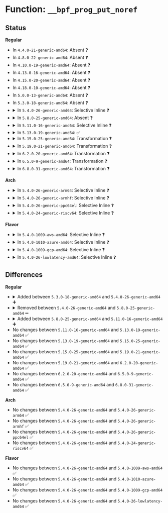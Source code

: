 # Function: <code>__bpf_prog_put_noref</code>

## Status
<b>Regular</b>
<ul>
<li>
In <code>4.4.0-21-generic-amd64</code>: Absent ❓
</li>
<li>
In <code>4.8.0-22-generic-amd64</code>: Absent ❓
</li>
<li>
In <code>4.10.0-19-generic-amd64</code>: Absent ❓
</li>
<li>
In <code>4.13.0-16-generic-amd64</code>: Absent ❓
</li>
<li>
In <code>4.15.0-20-generic-amd64</code>: Absent ❓
</li>
<li>
In <code>4.18.0-10-generic-amd64</code>: Absent ❓
</li>
<li>
In <code>5.0.0-13-generic-amd64</code>: Absent ❓
</li>
<li>
In <code>5.3.0-18-generic-amd64</code>: Absent ❓
</li>
<li>
<details>
<summary>In <code>5.4.0-26-generic-amd64</code>: Selective Inline ❓</summary>

```c
void __bpf_prog_put_noref(struct bpf_prog * prog, bool deferred)
```

```json
{
  "name": "__bpf_prog_put_noref",
  "collision_type": "Unique Static",
  "inline_type": "Selective",
  "funcs": [
    {
      "addr": 18446744071580812640,
      "name": "__bpf_prog_put_noref",
      "external": false,
      "loc": "kernel/bpf/syscall.c:1339",
      "file": "kernel/bpf/syscall.c",
      "inline": "not declared, inlined",
      "caller_inline": [],
      "caller_func": [
        "kernel/bpf/syscall.c:bpf_prog_load"
      ]
    }
  ],
  "symbols": [
    {
      "addr": 18446744071580812640,
      "name": "__bpf_prog_put_noref",
      "section": ".text",
      "bind": "STB_LOCAL",
      "size": 90
    }
  ]
}
```
</details>
</li>
<li>
<details>
<summary>In <code>5.8.0-25-generic-amd64</code>: Absent ❓</summary>

```json
{
  "name": "__bpf_prog_put_noref",
  "collision_type": "Unique Static",
  "inline_type": "Full",
  "funcs": [
    {
      "addr": 18446744071580944088,
      "name": "__bpf_prog_put_noref",
      "external": false,
      "loc": "kernel/bpf/syscall.c:1725",
      "file": "kernel/bpf/syscall.c",
      "inline": "not declared, inlined",
      "caller_inline": [
        "kernel/bpf/syscall.c:bpf_prog_load",
        "kernel/bpf/syscall.c:bpf_prog_load"
      ],
      "caller_func": []
    }
  ],
  "symbols": []
}
```
</details>
</li>
<li>
<details>
<summary>In <code>5.11.0-16-generic-amd64</code>: Selective Inline ❓</summary>

```c
void __bpf_prog_put_noref(struct bpf_prog * prog, bool deferred)
```

```json
{
  "name": "__bpf_prog_put_noref",
  "collision_type": "Unique Static",
  "inline_type": "Selective",
  "funcs": [
    {
      "addr": 18446744071580925152,
      "name": "__bpf_prog_put_noref",
      "external": false,
      "loc": "kernel/bpf/syscall.c:1693",
      "file": "kernel/bpf/syscall.c",
      "inline": "not declared, inlined",
      "caller_inline": [],
      "caller_func": [
        "kernel/bpf/syscall.c:bpf_prog_load"
      ]
    }
  ],
  "symbols": [
    {
      "addr": 18446744071580925152,
      "name": "__bpf_prog_put_noref",
      "section": ".text",
      "bind": "STB_LOCAL",
      "size": 194
    }
  ]
}
```
</details>
</li>
<li>
<details>
<summary>In <code>5.13.0-19-generic-amd64</code>: ✅</summary>

```c
void __bpf_prog_put_noref(struct bpf_prog * prog, bool deferred)
```

```json
{
  "name": "__bpf_prog_put_noref",
  "collision_type": "Unique Static",
  "inline_type": "No",
  "funcs": [
    {
      "addr": 18446744071580928512,
      "name": "__bpf_prog_put_noref",
      "external": false,
      "loc": "kernel/bpf/syscall.c:1694",
      "file": "kernel/bpf/syscall.c",
      "inline": "seen, unknown",
      "caller_inline": [],
      "caller_func": [
        "kernel/bpf/syscall.c:bpf_prog_load"
      ]
    }
  ],
  "symbols": [
    {
      "addr": 18446744071580928512,
      "name": "__bpf_prog_put_noref",
      "section": ".text",
      "bind": "STB_LOCAL",
      "size": 234
    }
  ]
}
```
</details>
</li>
<li>
<details>
<summary>In <code>5.15.0-25-generic-amd64</code>: Transformation ❓</summary>

```c
void __bpf_prog_put_noref(struct bpf_prog * prog, bool deferred)
```

```json
{
  "name": "__bpf_prog_put_noref",
  "collision_type": "Unique Static",
  "inline_type": "No",
  "funcs": [
    {
      "addr": 0,
      "name": "__bpf_prog_put_noref",
      "external": false,
      "loc": "kernel/bpf/syscall.c:1764",
      "file": "kernel/bpf/syscall.c",
      "inline": "seen, unknown",
      "caller_inline": [],
      "caller_func": [
        "kernel/bpf/syscall.c:bpf_prog_load",
        "kernel/bpf/syscall.c:bpf_prog_put_deferred"
      ]
    }
  ],
  "symbols": [
    {
      "addr": 18446744071581131952,
      "name": "__bpf_prog_put_noref",
      "section": ".text",
      "bind": "STB_LOCAL",
      "size": 248
    },
    {
      "addr": 18446744071592180218,
      "name": "__bpf_prog_put_noref.cold",
      "section": ".text",
      "bind": "STB_LOCAL",
      "size": 25
    }
  ]
}
```
</details>
</li>
<li>
<details>
<summary>In <code>5.19.0-21-generic-amd64</code>: Transformation ❓</summary>

```c
void __bpf_prog_put_noref(struct bpf_prog * prog, bool deferred)
```

```json
{
  "name": "__bpf_prog_put_noref",
  "collision_type": "Unique Static",
  "inline_type": "No",
  "funcs": [
    {
      "addr": 0,
      "name": "__bpf_prog_put_noref",
      "external": false,
      "loc": "kernel/bpf/syscall.c:2008",
      "file": "kernel/bpf/syscall.c",
      "inline": "seen, unknown",
      "caller_inline": [],
      "caller_func": [
        "kernel/bpf/syscall.c:bpf_prog_load",
        "kernel/bpf/syscall.c:bpf_prog_put_deferred"
      ]
    }
  ],
  "symbols": [
    {
      "addr": 18446744071581403744,
      "name": "__bpf_prog_put_noref",
      "section": ".text",
      "bind": "STB_LOCAL",
      "size": 278
    },
    {
      "addr": 18446744071593954129,
      "name": "__bpf_prog_put_noref.cold",
      "section": ".text",
      "bind": "STB_LOCAL",
      "size": 25
    }
  ]
}
```
</details>
</li>
<li>
<details>
<summary>In <code>6.2.0-20-generic-amd64</code>: Transformation ❓</summary>

```c
void __bpf_prog_put_noref(struct bpf_prog * prog, bool deferred)
```

```json
{
  "name": "__bpf_prog_put_noref",
  "collision_type": "Unique Static",
  "inline_type": "No",
  "funcs": [
    {
      "addr": 0,
      "name": "__bpf_prog_put_noref",
      "external": false,
      "loc": "kernel/bpf/syscall.c:2033",
      "file": "kernel/bpf/syscall.c",
      "inline": "seen, unknown",
      "caller_inline": [],
      "caller_func": [
        "kernel/bpf/syscall.c:bpf_prog_load",
        "kernel/bpf/syscall.c:bpf_prog_put_deferred"
      ]
    }
  ],
  "symbols": [
    {
      "addr": 18446744071581754800,
      "name": "__bpf_prog_put_noref",
      "section": ".text",
      "bind": "STB_LOCAL",
      "size": 278
    },
    {
      "addr": 18446744071596013629,
      "name": "__bpf_prog_put_noref.cold",
      "section": ".text",
      "bind": "STB_LOCAL",
      "size": 25
    }
  ]
}
```
</details>
</li>
<li>
<details>
<summary>In <code>6.5.0-9-generic-amd64</code>: Transformation ❓</summary>

```c
void __bpf_prog_put_noref(struct bpf_prog * prog, bool deferred)
```

```json
{
  "name": "__bpf_prog_put_noref",
  "collision_type": "Unique Static",
  "inline_type": "No",
  "funcs": [
    {
      "addr": 0,
      "name": "__bpf_prog_put_noref",
      "external": false,
      "loc": "kernel/bpf/syscall.c:2111",
      "file": "kernel/bpf/syscall.c",
      "inline": "seen, unknown",
      "caller_inline": [],
      "caller_func": [
        "kernel/bpf/syscall.c:bpf_prog_load",
        "kernel/bpf/syscall.c:bpf_prog_put_deferred"
      ]
    }
  ],
  "symbols": [
    {
      "addr": 18446744071581915312,
      "name": "__bpf_prog_put_noref",
      "section": ".text",
      "bind": "STB_LOCAL",
      "size": 294
    },
    {
      "addr": 18446744071596533625,
      "name": "__bpf_prog_put_noref.cold",
      "section": ".text",
      "bind": "STB_LOCAL",
      "size": 25
    }
  ]
}
```
</details>
</li>
<li>
<details>
<summary>In <code>6.8.0-31-generic-amd64</code>: Transformation ❓</summary>

```c
void __bpf_prog_put_noref(struct bpf_prog * prog, bool deferred)
```

```json
{
  "name": "__bpf_prog_put_noref",
  "collision_type": "Unique Static",
  "inline_type": "No",
  "funcs": [
    {
      "addr": 0,
      "name": "__bpf_prog_put_noref",
      "external": false,
      "loc": "kernel/bpf/syscall.c:2151",
      "file": "kernel/bpf/syscall.c",
      "inline": "seen, unknown",
      "caller_inline": [],
      "caller_func": [
        "kernel/bpf/syscall.c:bpf_prog_load",
        "kernel/bpf/syscall.c:bpf_prog_put_deferred"
      ]
    }
  ],
  "symbols": [
    {
      "addr": 18446744071582041184,
      "name": "__bpf_prog_put_noref",
      "section": ".text",
      "bind": "STB_LOCAL",
      "size": 294
    },
    {
      "addr": 18446744071597434456,
      "name": "__bpf_prog_put_noref.cold",
      "section": ".text",
      "bind": "STB_LOCAL",
      "size": 25
    }
  ]
}
```
</details>
</li>
</ul>
<b>Arch</b>
<ul>
<li>
<details>
<summary>In <code>5.4.0-26-generic-arm64</code>: Selective Inline ❓</summary>

```c
void __bpf_prog_put_noref(struct bpf_prog * prog, bool deferred)
```

```json
{
  "name": "__bpf_prog_put_noref",
  "collision_type": "Unique Static",
  "inline_type": "Selective",
  "funcs": [
    {
      "addr": 18446603336492133592,
      "name": "__bpf_prog_put_noref",
      "external": false,
      "loc": "kernel/bpf/syscall.c:1339",
      "file": "kernel/bpf/syscall.c",
      "inline": "not declared, inlined",
      "caller_inline": [],
      "caller_func": [
        "kernel/bpf/syscall.c:bpf_prog_load"
      ]
    }
  ],
  "symbols": [
    {
      "addr": 18446603336492133592,
      "name": "__bpf_prog_put_noref",
      "section": ".text",
      "bind": "STB_LOCAL",
      "size": 112
    }
  ]
}
```
</details>
</li>
<li>
<details>
<summary>In <code>5.4.0-26-generic-armhf</code>: Selective Inline ❓</summary>

```c
void __bpf_prog_put_noref(struct bpf_prog * prog, bool deferred)
```

```json
{
  "name": "__bpf_prog_put_noref",
  "collision_type": "Unique Static",
  "inline_type": "Selective",
  "funcs": [
    {
      "addr": 3226031848,
      "name": "__bpf_prog_put_noref",
      "external": false,
      "loc": "kernel/bpf/syscall.c:1339",
      "file": "kernel/bpf/syscall.c",
      "inline": "not declared, inlined",
      "caller_inline": [],
      "caller_func": [
        "kernel/bpf/syscall.c:bpf_prog_load"
      ]
    }
  ],
  "symbols": [
    {
      "addr": 3226031848,
      "name": "__bpf_prog_put_noref",
      "section": ".text",
      "bind": "STB_LOCAL",
      "size": 96
    }
  ]
}
```
</details>
</li>
<li>
<details>
<summary>In <code>5.4.0-26-generic-ppc64el</code>: Selective Inline ❓</summary>

```c
void __bpf_prog_put_noref(struct bpf_prog * prog, bool deferred)
```

```json
{
  "name": "__bpf_prog_put_noref",
  "collision_type": "Unique Static",
  "inline_type": "Selective",
  "funcs": [
    {
      "addr": 13835058055285340656,
      "name": "__bpf_prog_put_noref",
      "external": false,
      "loc": "kernel/bpf/syscall.c:1339",
      "file": "kernel/bpf/syscall.c",
      "inline": "not declared, inlined",
      "caller_inline": [],
      "caller_func": [
        "kernel/bpf/syscall.c:bpf_prog_load"
      ]
    }
  ],
  "symbols": [
    {
      "addr": 13835058055285340656,
      "name": "__bpf_prog_put_noref",
      "section": ".text",
      "bind": "STB_LOCAL",
      "size": 172
    }
  ]
}
```
</details>
</li>
<li>
<details>
<summary>In <code>5.4.0-24-generic-riscv64</code>: Selective Inline ❓</summary>

```c
void __bpf_prog_put_noref(struct bpf_prog * prog, bool deferred)
```

```json
{
  "name": "__bpf_prog_put_noref",
  "collision_type": "Unique Static",
  "inline_type": "Selective",
  "funcs": [
    {
      "addr": 18446743936272299330,
      "name": "__bpf_prog_put_noref",
      "external": false,
      "loc": "kernel/bpf/syscall.c:1339",
      "file": "kernel/bpf/syscall.c",
      "inline": "not declared, inlined",
      "caller_inline": [],
      "caller_func": [
        "kernel/bpf/syscall.c:bpf_prog_load"
      ]
    }
  ],
  "symbols": [
    {
      "addr": 18446743936272299330,
      "name": "__bpf_prog_put_noref",
      "section": ".text",
      "bind": "STB_LOCAL",
      "size": 120
    }
  ]
}
```
</details>
</li>
</ul>
<b>Flavor</b>
<ul>
<li>
<details>
<summary>In <code>5.4.0-1009-aws-amd64</code>: Selective Inline ❓</summary>

```c
void __bpf_prog_put_noref(struct bpf_prog * prog, bool deferred)
```

```json
{
  "name": "__bpf_prog_put_noref",
  "collision_type": "Unique Static",
  "inline_type": "Selective",
  "funcs": [
    {
      "addr": 18446744071580781440,
      "name": "__bpf_prog_put_noref",
      "external": false,
      "loc": "kernel/bpf/syscall.c:1339",
      "file": "kernel/bpf/syscall.c",
      "inline": "not declared, inlined",
      "caller_inline": [],
      "caller_func": [
        "kernel/bpf/syscall.c:bpf_prog_load"
      ]
    }
  ],
  "symbols": [
    {
      "addr": 18446744071580781440,
      "name": "__bpf_prog_put_noref",
      "section": ".text",
      "bind": "STB_LOCAL",
      "size": 90
    }
  ]
}
```
</details>
</li>
<li>
<details>
<summary>In <code>5.4.0-1010-azure-amd64</code>: Selective Inline ❓</summary>

```c
void __bpf_prog_put_noref(struct bpf_prog * prog, bool deferred)
```

```json
{
  "name": "__bpf_prog_put_noref",
  "collision_type": "Unique Static",
  "inline_type": "Selective",
  "funcs": [
    {
      "addr": 18446744071580727616,
      "name": "__bpf_prog_put_noref",
      "external": false,
      "loc": "kernel/bpf/syscall.c:1339",
      "file": "kernel/bpf/syscall.c",
      "inline": "not declared, inlined",
      "caller_inline": [],
      "caller_func": [
        "kernel/bpf/syscall.c:bpf_prog_load"
      ]
    }
  ],
  "symbols": [
    {
      "addr": 18446744071580727616,
      "name": "__bpf_prog_put_noref",
      "section": ".text",
      "bind": "STB_LOCAL",
      "size": 90
    }
  ]
}
```
</details>
</li>
<li>
<details>
<summary>In <code>5.4.0-1009-gcp-amd64</code>: Selective Inline ❓</summary>

```c
void __bpf_prog_put_noref(struct bpf_prog * prog, bool deferred)
```

```json
{
  "name": "__bpf_prog_put_noref",
  "collision_type": "Unique Static",
  "inline_type": "Selective",
  "funcs": [
    {
      "addr": 18446744071580772688,
      "name": "__bpf_prog_put_noref",
      "external": false,
      "loc": "kernel/bpf/syscall.c:1339",
      "file": "kernel/bpf/syscall.c",
      "inline": "not declared, inlined",
      "caller_inline": [],
      "caller_func": [
        "kernel/bpf/syscall.c:bpf_prog_load"
      ]
    }
  ],
  "symbols": [
    {
      "addr": 18446744071580772688,
      "name": "__bpf_prog_put_noref",
      "section": ".text",
      "bind": "STB_LOCAL",
      "size": 90
    }
  ]
}
```
</details>
</li>
<li>
<details>
<summary>In <code>5.4.0-26-lowlatency-amd64</code>: Selective Inline ❓</summary>

```c
void __bpf_prog_put_noref(struct bpf_prog * prog, bool deferred)
```

```json
{
  "name": "__bpf_prog_put_noref",
  "collision_type": "Unique Static",
  "inline_type": "Selective",
  "funcs": [
    {
      "addr": 18446744071580830912,
      "name": "__bpf_prog_put_noref",
      "external": false,
      "loc": "kernel/bpf/syscall.c:1339",
      "file": "kernel/bpf/syscall.c",
      "inline": "not declared, inlined",
      "caller_inline": [],
      "caller_func": [
        "kernel/bpf/syscall.c:bpf_prog_load"
      ]
    }
  ],
  "symbols": [
    {
      "addr": 18446744071580830912,
      "name": "__bpf_prog_put_noref",
      "section": ".text",
      "bind": "STB_LOCAL",
      "size": 90
    }
  ]
}
```
</details>
</li>
</ul>

## Differences
<b>Regular</b>
<ul>
<li>
<details>
<summary>Added between <code>5.3.0-18-generic-amd64</code> and <code>5.4.0-26-generic-amd64</code> ➕</summary>

```c
void __bpf_prog_put_noref(struct bpf_prog * prog, bool deferred)
```
</details>
</li>
<li>
<details>
<summary>Removed between <code>5.4.0-26-generic-amd64</code> and <code>5.8.0-25-generic-amd64</code> ➖</summary>

```c
void __bpf_prog_put_noref(struct bpf_prog * prog, bool deferred)
```
</details>
</li>
<li>
<details>
<summary>Added between <code>5.8.0-25-generic-amd64</code> and <code>5.11.0-16-generic-amd64</code> ➕</summary>

```c
void __bpf_prog_put_noref(struct bpf_prog * prog, bool deferred)
```
</details>
</li>
<li>
No changes between <code>5.11.0-16-generic-amd64</code> and <code>5.13.0-19-generic-amd64</code> ✅
</li>
<li>
No changes between <code>5.13.0-19-generic-amd64</code> and <code>5.15.0-25-generic-amd64</code> ✅
</li>
<li>
No changes between <code>5.15.0-25-generic-amd64</code> and <code>5.19.0-21-generic-amd64</code> ✅
</li>
<li>
No changes between <code>5.19.0-21-generic-amd64</code> and <code>6.2.0-20-generic-amd64</code> ✅
</li>
<li>
No changes between <code>6.2.0-20-generic-amd64</code> and <code>6.5.0-9-generic-amd64</code> ✅
</li>
<li>
No changes between <code>6.5.0-9-generic-amd64</code> and <code>6.8.0-31-generic-amd64</code> ✅
</li>
</ul>
<b>Arch</b>
<ul>
<li>
No changes between <code>5.4.0-26-generic-amd64</code> and <code>5.4.0-26-generic-arm64</code> ✅
</li>
<li>
No changes between <code>5.4.0-26-generic-amd64</code> and <code>5.4.0-26-generic-armhf</code> ✅
</li>
<li>
No changes between <code>5.4.0-26-generic-amd64</code> and <code>5.4.0-26-generic-ppc64el</code> ✅
</li>
<li>
No changes between <code>5.4.0-26-generic-amd64</code> and <code>5.4.0-24-generic-riscv64</code> ✅
</li>
</ul>
<b>Flavor</b>
<ul>
<li>
No changes between <code>5.4.0-26-generic-amd64</code> and <code>5.4.0-1009-aws-amd64</code> ✅
</li>
<li>
No changes between <code>5.4.0-26-generic-amd64</code> and <code>5.4.0-1010-azure-amd64</code> ✅
</li>
<li>
No changes between <code>5.4.0-26-generic-amd64</code> and <code>5.4.0-1009-gcp-amd64</code> ✅
</li>
<li>
No changes between <code>5.4.0-26-generic-amd64</code> and <code>5.4.0-26-lowlatency-amd64</code> ✅
</li>
</ul>
